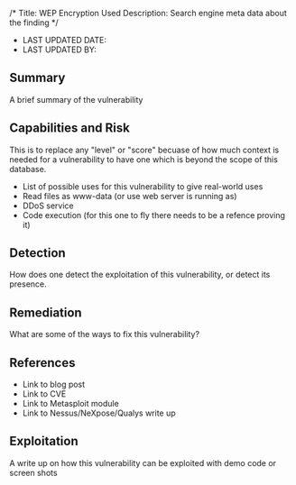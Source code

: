 /*
Title: WEP Encryption Used
Description: Search engine meta data about the finding
*/

- LAST UPDATED DATE: 
- LAST UPDATED BY: 

## Summary

A brief summary of the vulnerability

## Capabilities and Risk

This is to replace any "level" or "score" becuase of how much context is needed
for a vulnerability to have one which is beyond the scope of this database.

- List of possible uses for this vulnerability to give real-world uses
- Read files as www-data (or use web server is running as)
- DDoS service
- Code execution (for this one to fly there needs to be a refence proving it)

## Detection

How does one detect the exploitation of this vulnerability, or detect its presence.

## Remediation

What are some of the ways to fix this vulnerability?

## References

- Link to blog post
- Link to CVE
- Link to Metasploit module
- Link to Nessus/NeXpose/Qualys write up

## Exploitation

A write up on how this vulnerability can be exploited with demo code or screen shots


